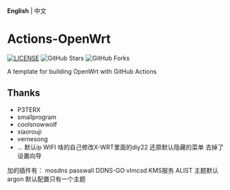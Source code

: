 **English** | 中文

# Actions-OpenWrt

[![LICENSE](https://img.shields.io/github/license/mashape/apistatus.svg?style=flat-square&label=LICENSE)](https://github.com/P3TERX/Actions-OpenWrt/blob/master/LICENSE)
![GitHub Stars](https://img.shields.io/github/stars/P3TERX/Actions-OpenWrt.svg?style=flat-square&label=Stars&logo=github)
![GitHub Forks](https://img.shields.io/github/forks/P3TERX/Actions-OpenWrt.svg?style=flat-square&label=Forks&logo=github)

A template for building OpenWrt with GitHub Actions

## Thanks

- P3TERX
- smallprogram
- coolsnowwolf
- xiaorouji
- vernesong
- ...
默认ip WIFI 啥的自己修改X-WRT里面的diy22
还原默认隐藏的菜单
去掉了设置向导

加的插件有：
  mosdns
  passwall
  DDNS-GO
  vlmcsd  KMS服务
  ALIST
  主题默认argon  默认配置只有一个主题 


